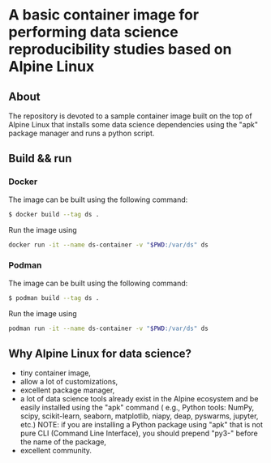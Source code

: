 # A basic container image for performing data science reproducibility studies based on Alpine Linux

## About
The repository is devoted to a sample container image built on the top of Alpine Linux that installs some data science dependencies using the "apk" package manager and runs a python script.

## Build && run

### Docker

The image can be built using the following command:

```sh
$ docker build --tag ds .
```

Run the image using 

```sh
docker run -it --name ds-container -v "$PWD:/var/ds" ds
```

### Podman

The image can be built using the following command:

```sh
$ podman build --tag ds .
```

Run the image using 

```sh
podman run -it --name ds-container -v "$PWD:/var/ds" ds
```

## Why Alpine Linux for data science?

- tiny container image,
- allow a lot of customizations,
- excellent package manager,
- a lot of data science tools already exist in the Alpine ecosystem and be easily installed using the "apk" command ( e.g., Python tools: NumPy, scipy, scikit-learn, seaborn, matplotlib,
niapy, deap, pyswarms, jupyter, etc.) NOTE: if you are installing a Python package using "apk" that is not pure CLI (Command Line Interface), you should prepend "py3-" before the name of
the package,
- excellent community.
